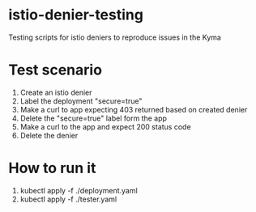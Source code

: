 # istio-denier-testing
Testing scripts for istio deniers to reproduce issues in the Kyma


# Test scenario

1. Create an istio denier
2. Label the deployment "secure=true"
3. Make a curl to app expecting 403 returned based on created denier
4. Delete the "secure=true" label form the app
5. Make a curl to the app and expect 200 status code
6. Delete the denier

# How to run it

1. kubectl apply -f ./deployment.yaml
2. kubectl apply -f ./tester.yaml
